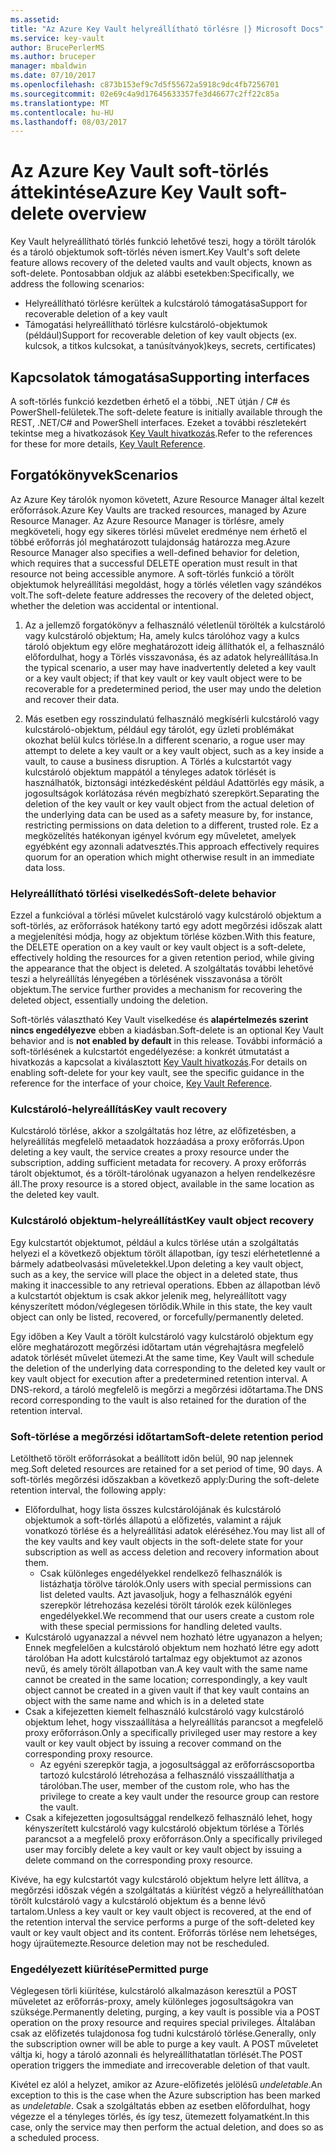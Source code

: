 ```yaml
---
ms.assetid: 
title: "Az Azure Key Vault helyreállítható törlésre |} Microsoft Docs"
ms.service: key-vault
author: BrucePerlerMS
ms.author: bruceper
manager: mbaldwin
ms.date: 07/10/2017
ms.openlocfilehash: c873b153ef9c7d5f55672a5918c9dc4fb7256701
ms.sourcegitcommit: 02e69c4a9d17645633357fe3d46677c2ff22c85a
ms.translationtype: MT
ms.contentlocale: hu-HU
ms.lasthandoff: 08/03/2017
---
```

# <a name="azure-key-vault-soft-delete-overview"></a><span data-ttu-id="63239-102">Az Azure Key Vault soft-törlés áttekintése</span><span class="sxs-lookup"><span data-stu-id="63239-102">Azure Key Vault soft-delete overview</span></span>

<span data-ttu-id="63239-103">Key Vault helyreállítható törlés funkció lehetővé teszi, hogy a törölt tárolók és a tároló objektumok soft-törlés néven ismert.</span><span class="sxs-lookup"><span data-stu-id="63239-103">Key Vault's soft delete feature allows recovery of the deleted vaults and vault objects, known as soft-delete.</span></span> <span data-ttu-id="63239-104">Pontosabban oldjuk az alábbi esetekben:</span><span class="sxs-lookup"><span data-stu-id="63239-104">Specifically, we address the following scenarios:</span></span>

- <span data-ttu-id="63239-105">Helyreállítható törlésre kerültek a kulcstároló támogatása</span><span class="sxs-lookup"><span data-stu-id="63239-105">Support for recoverable deletion of a key vault</span></span>
- <span data-ttu-id="63239-106">Támogatási helyreállítható törlésre kulcstároló-objektumok (például)</span><span class="sxs-lookup"><span data-stu-id="63239-106">Support for recoverable deletion of key vault objects (ex.</span></span> <span data-ttu-id="63239-107">kulcsok, a titkos kulcsokat, a tanúsítványok)</span><span class="sxs-lookup"><span data-stu-id="63239-107">keys, secrets, certificates)</span></span>

## <a name="supporting-interfaces"></a><span data-ttu-id="63239-108">Kapcsolatok támogatása</span><span class="sxs-lookup"><span data-stu-id="63239-108">Supporting interfaces</span></span>

<span data-ttu-id="63239-109">A soft-törlés funkció kezdetben érhető el a többi, .NET útján / C# és PowerShell-felületek.</span><span class="sxs-lookup"><span data-stu-id="63239-109">The soft-delete feature is initially available through the REST, .NET/C# and PowerShell interfaces.</span></span> <span data-ttu-id="63239-110">Ezeket a további részletekért tekintse meg a hivatkozások [Key Vault hivatkozás](https://docs.microsoft.com/azure/key-vault/).</span><span class="sxs-lookup"><span data-stu-id="63239-110">Refer to the references for these for more details, [Key Vault Reference](https://docs.microsoft.com/azure/key-vault/).</span></span>

## <a name="scenarios"></a><span data-ttu-id="63239-111">Forgatókönyvek</span><span class="sxs-lookup"><span data-stu-id="63239-111">Scenarios</span></span>

<span data-ttu-id="63239-112">Az Azure Key tárolók nyomon követett, Azure Resource Manager által kezelt erőforrások.</span><span class="sxs-lookup"><span data-stu-id="63239-112">Azure Key Vaults are tracked resources, managed by Azure Resource Manager.</span></span> <span data-ttu-id="63239-113">Az Azure Resource Manager is törlésre, amely megköveteli, hogy egy sikeres törlési művelet eredménye nem érhető el többé erőforrás jól meghatározott tulajdonság határozza meg.</span><span class="sxs-lookup"><span data-stu-id="63239-113">Azure Resource Manager also specifies a well-defined behavior for deletion, which requires that a successful DELETE operation must result in that resource not being accessible anymore.</span></span> <span data-ttu-id="63239-114">A soft-törlés funkció a törölt objektumok helyreállítási megoldást, hogy a törlés véletlen vagy szándékos volt.</span><span class="sxs-lookup"><span data-stu-id="63239-114">The soft-delete feature addresses the recovery of the deleted object, whether the deletion was accidental or intentional.</span></span>

1. <span data-ttu-id="63239-115">Az a jellemző forgatókönyv a felhasználó véletlenül törölték a kulcstároló vagy kulcstároló objektum; Ha, amely kulcs tárolóhoz vagy a kulcs tároló objektum egy előre meghatározott ideig állíthatók el, a felhasználó előfordulhat, hogy a Törlés visszavonása, és az adatok helyreállítása.</span><span class="sxs-lookup"><span data-stu-id="63239-115">In the typical scenario, a user may have inadvertently deleted a key vault or a key vault object; if that key vault or key vault object were to be recoverable for a predetermined period, the user may undo the deletion and recover their data.</span></span>

2. <span data-ttu-id="63239-116">Más esetben egy rosszindulatú felhasználó megkísérli kulcstároló vagy kulcstároló-objektum, például egy tárolót, egy üzleti problémákat okozhat belül kulcs törlése.</span><span class="sxs-lookup"><span data-stu-id="63239-116">In a different scenario, a rogue user may attempt to delete a key vault or a key vault object, such as a key inside a vault, to cause a business disruption.</span></span> <span data-ttu-id="63239-117">A Törlés a kulcstartót vagy kulcstároló objektum mappától a tényleges adatok törlését is használhatók, biztonsági intézkedésként például Adattörlés egy másik, a jogosultságok korlátozása révén megbízható szerepkört.</span><span class="sxs-lookup"><span data-stu-id="63239-117">Separating the deletion of the key vault or key vault object from the actual deletion of the underlying data can be used as a safety measure by, for instance, restricting permissions on data deletion to a different, trusted role.</span></span> <span data-ttu-id="63239-118">Ez a megközelítés hatékonyan igényel kvórum egy műveletet, amelyek egyébként egy azonnali adatvesztés.</span><span class="sxs-lookup"><span data-stu-id="63239-118">This approach effectively requires quorum for an operation which might otherwise result in an immediate data loss.</span></span>

### <a name="soft-delete-behavior"></a><span data-ttu-id="63239-119">Helyreállítható törlési viselkedés</span><span class="sxs-lookup"><span data-stu-id="63239-119">Soft-delete behavior</span></span>

<span data-ttu-id="63239-120">Ezzel a funkcióval a törlési művelet kulcstároló vagy kulcstároló objektum a soft-törlés, az erőforrások hatékony tartó egy adott megőrzési időszak alatt a megjelenítési módja, hogy az objektum törlése közben.</span><span class="sxs-lookup"><span data-stu-id="63239-120">With this feature, the DELETE operation on a key vault or key vault object is a soft-delete, effectively holding the resources for a given retention period, while giving the appearance that the object is deleted.</span></span> <span data-ttu-id="63239-121">A szolgáltatás további lehetővé teszi a helyreállítás lényegében a törlésének visszavonása a törölt objektum.</span><span class="sxs-lookup"><span data-stu-id="63239-121">The service further provides a mechanism for recovering the deleted object, essentially undoing the deletion.</span></span> 

<span data-ttu-id="63239-122">Soft-törlés választható Key Vault viselkedése és **alapértelmezés szerint nincs engedélyezve** ebben a kiadásban.</span><span class="sxs-lookup"><span data-stu-id="63239-122">Soft-delete is an optional Key Vault behavior and is **not enabled by default** in this release.</span></span> <span data-ttu-id="63239-123">További információ a soft-törlésének a kulcstartót engedélyezése: a konkrét útmutatást a hivatkozás a kapcsolat a kiválasztott [Key Vault hivatkozás](https://docs.microsoft.com/azure/key-vault/).</span><span class="sxs-lookup"><span data-stu-id="63239-123">For details on enabling soft-delete for your key vault, see the specific guidance in the reference for the interface of your choice, [Key Vault Reference](https://docs.microsoft.com/azure/key-vault/).</span></span>

### <a name="key-vault-recovery"></a><span data-ttu-id="63239-124">Kulcstároló-helyreállítás</span><span class="sxs-lookup"><span data-stu-id="63239-124">Key vault recovery</span></span>

<span data-ttu-id="63239-125">Kulcstároló törlése, akkor a szolgáltatás hoz létre, az előfizetésben, a helyreállítás megfelelő metaadatok hozzáadása a proxy erőforrás.</span><span class="sxs-lookup"><span data-stu-id="63239-125">Upon deleting a key vault, the service creates a proxy resource under the subscription, adding sufficient metadata for recovery.</span></span> <span data-ttu-id="63239-126">A proxy erőforrás tárolt objektumot, és a törölt-tárolónak ugyanazon a helyen rendelkezésre áll.</span><span class="sxs-lookup"><span data-stu-id="63239-126">The proxy resource is a stored object, available in the same location as the deleted key vault.</span></span> 

### <a name="key-vault-object-recovery"></a><span data-ttu-id="63239-127">Kulcstároló objektum-helyreállítást</span><span class="sxs-lookup"><span data-stu-id="63239-127">Key vault object recovery</span></span>

<span data-ttu-id="63239-128">Egy kulcstartót objektumot, például a kulcs törlése után a szolgáltatás helyezi el a következő objektum törölt állapotban, így teszi elérhetetlenné a bármely adatbeolvasási műveletekkel.</span><span class="sxs-lookup"><span data-stu-id="63239-128">Upon deleting a key vault object, such as a key, the service will place the object in a deleted state, thus making it inaccessible to any retrieval operations.</span></span> <span data-ttu-id="63239-129">Ebben az állapotban lévő a kulcstartót objektum is csak akkor jelenik meg, helyreállított vagy kényszerített módon/véglegesen törlődik.</span><span class="sxs-lookup"><span data-stu-id="63239-129">While in this state, the key vault object can only be listed, recovered, or forcefully/permanently deleted.</span></span> 

<span data-ttu-id="63239-130">Egy időben a Key Vault a törölt kulcstároló vagy kulcstároló objektum egy előre meghatározott megőrzési időtartam után végrehajtásra megfelelő adatok törlését művelet ütemezi.</span><span class="sxs-lookup"><span data-stu-id="63239-130">At the same time, Key Vault will schedule the deletion of the underlying data corresponding to the deleted key vault or key vault object for execution after a predetermined retention interval.</span></span> <span data-ttu-id="63239-131">A DNS-rekord, a tároló megfelelő is megőrzi a megőrzési időtartama.</span><span class="sxs-lookup"><span data-stu-id="63239-131">The DNS record corresponding to the vault is also retained for the duration of the retention interval.</span></span>

### <a name="soft-delete-retention-period"></a><span data-ttu-id="63239-132">Soft-törlése a megőrzési időtartam</span><span class="sxs-lookup"><span data-stu-id="63239-132">Soft-delete retention period</span></span>

<span data-ttu-id="63239-133">Letölthető törölt erőforrásokat a beállított időn belül, 90 nap jelennek meg.</span><span class="sxs-lookup"><span data-stu-id="63239-133">Soft deleted resources are retained for a set period of time, 90 days.</span></span> <span data-ttu-id="63239-134">A soft-törlés megőrzési időszakban a következő apply:</span><span class="sxs-lookup"><span data-stu-id="63239-134">During the soft-delete retention interval, the following apply:</span></span>

- <span data-ttu-id="63239-135">Előfordulhat, hogy lista összes kulcstárolójának és kulcstároló objektumok a soft-törlés állapotú a előfizetés, valamint a rájuk vonatkozó törlése és a helyreállítási adatok eléréséhez.</span><span class="sxs-lookup"><span data-stu-id="63239-135">You may list all of the key vaults and key vault objects in the soft-delete state for your subscription as well as access deletion and recovery information about them.</span></span>
    - <span data-ttu-id="63239-136">Csak különleges engedélyekkel rendelkező felhasználók is listázhatja törölve tárolók.</span><span class="sxs-lookup"><span data-stu-id="63239-136">Only users with special permissions can list deleted vaults.</span></span> <span data-ttu-id="63239-137">Azt javasoljuk, hogy a felhasználók egyéni szerepkör létrehozása kezelési törölt tárolók ezek különleges engedélyekkel.</span><span class="sxs-lookup"><span data-stu-id="63239-137">We recommend that our users create a custom role with these special permissions for handling deleted vaults.</span></span>
- <span data-ttu-id="63239-138">Kulcstároló ugyanazzal a névvel nem hozható létre ugyanazon a helyen; Ennek megfelelően a kulcstároló objektum nem hozható létre egy adott tárolóban Ha adott kulcstároló tartalmaz egy objektumot az azonos nevű, és amely törölt állapotban van.</span><span class="sxs-lookup"><span data-stu-id="63239-138">A key vault with the same name cannot be created in the same location; correspondingly, a key vault object cannot be created in a given vault if that key vault contains an object with the same name and which is in a deleted state</span></span> 
- <span data-ttu-id="63239-139">Csak a kifejezetten kiemelt felhasználó kulcstároló vagy kulcstároló objektum lehet, hogy visszaállítása a helyreállítás parancsot a megfelelő proxy erőforráson.</span><span class="sxs-lookup"><span data-stu-id="63239-139">Only a specifically privileged user may restore a key vault or key vault object by issuing a recover command on the corresponding proxy resource.</span></span>
    - <span data-ttu-id="63239-140">Az egyéni szerepkör tagja, a jogosultsággal az erőforráscsoportba tartozó kulcstároló létrehozása a felhasználó visszaállíthatja a tárolóban.</span><span class="sxs-lookup"><span data-stu-id="63239-140">The user, member of the custom role, who has the privilege to create a key vault under the resource group can restore the vault.</span></span>
- <span data-ttu-id="63239-141">Csak a kifejezetten jogosultsággal rendelkező felhasználó lehet, hogy kényszerített kulcstároló vagy kulcstároló objektum törlése a Törlés parancsot a a megfelelő proxy erőforráson.</span><span class="sxs-lookup"><span data-stu-id="63239-141">Only a specifically privileged user may forcibly delete a key vault or key vault object by issuing a delete command on the corresponding proxy resource.</span></span>

<span data-ttu-id="63239-142">Kivéve, ha egy kulcstartót vagy kulcstároló objektum helyre lett állítva, a megőrzési időszak végén a szolgáltatás a kiürítést végző a helyreállíthatóan törölt kulcstároló vagy a kulcstároló objektum és a benne lévő tartalom.</span><span class="sxs-lookup"><span data-stu-id="63239-142">Unless a key vault or key vault object is recovered, at the end of the retention interval the service performs a purge of the soft-deleted key vault or key vault object and its content.</span></span> <span data-ttu-id="63239-143">Erőforrás törlése nem lehetséges, hogy újraütemezte.</span><span class="sxs-lookup"><span data-stu-id="63239-143">Resource deletion may not be rescheduled.</span></span>

### <a name="permitted-purge"></a><span data-ttu-id="63239-144">Engedélyezett kiürítése</span><span class="sxs-lookup"><span data-stu-id="63239-144">Permitted purge</span></span>

<span data-ttu-id="63239-145">Véglegesen törli kiürítése, kulcstároló alkalmazáson keresztül a POST műveletet az erőforrás-proxy, amely különleges jogosultságokra van szüksége.</span><span class="sxs-lookup"><span data-stu-id="63239-145">Permanently deleting, purging, a key vault is possible via a POST operation on the proxy resource and requires special privileges.</span></span> <span data-ttu-id="63239-146">Általában csak az előfizetés tulajdonosa fog tudni kulcstároló törlése.</span><span class="sxs-lookup"><span data-stu-id="63239-146">Generally, only the subscription owner will be able to purge a key vault.</span></span> <span data-ttu-id="63239-147">A POST műveletet váltja ki, hogy a tároló azonnali és helyreállíthatatlan törlését.</span><span class="sxs-lookup"><span data-stu-id="63239-147">The POST operation triggers the immediate and irrecoverable deletion of that vault.</span></span> 

<span data-ttu-id="63239-148">Kivétel ez alól a helyzet, amikor az Azure-előfizetés jelölésű *undeletable*.</span><span class="sxs-lookup"><span data-stu-id="63239-148">An exception to this is the case when the Azure subscription has been marked as *undeletable*.</span></span> <span data-ttu-id="63239-149">Csak a szolgáltatás ebben az esetben előfordulhat, hogy végezze el a tényleges törlés, és így tesz, ütemezett folyamatként.</span><span class="sxs-lookup"><span data-stu-id="63239-149">In this case, only the service may then perform the actual deletion, and does so as a scheduled process.</span></span> 



